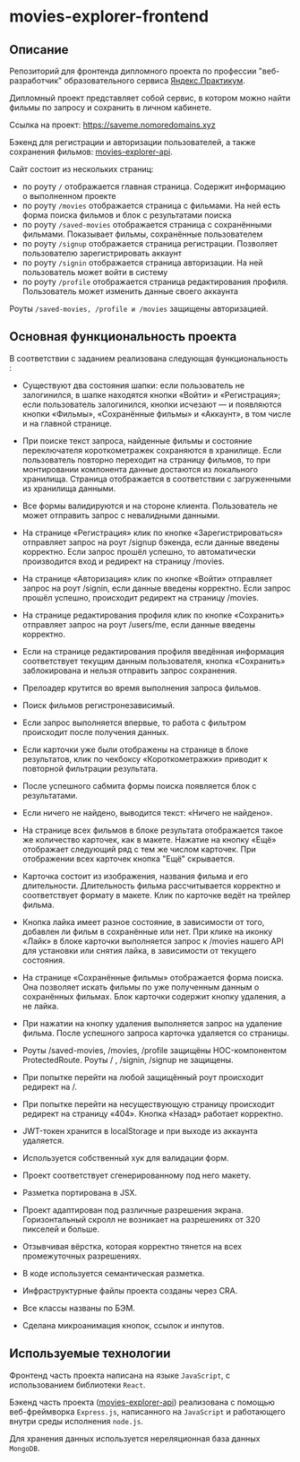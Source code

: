 # movies-explorer-frontend

## Описание

Репозиторий для фронтенда дипломного проекта по профессии "веб-разработчик" образовательного сервиса [Яндекс.Практикум](https://practicum.yandex.ru/).

Дипломный проект представляет собой сервис, в котором можно найти фильмы по запросу и сохранить в личном кабинете.

Ссылка на проект: https://saveme.nomoredomains.xyz

Бэкенд для регистрации и авторизации пользователей, а также сохранения фильмов: [movies-explorer-api](https://github.com/andreibelyun/movies-explorer-api).

Сайт состоит из нескольких страниц:
- по роуту `/` отображается главная страница. Содержит информацию о выполненном проекте
- по роуту `/movies` отображается страница с фильмами. На ней есть форма поиска фильмов и блок с результатами поиска
- по роуту `/saved-movies` отображается страница с сохранёнными фильмами. Показывает фильмы, сохранённые пользователем
- по роуту `/signup` отображается страница регистрации. Позволяет пользователю зарегистрировать аккаунт
- по роуту `/signin` отображается страница авторизации. На ней пользователь может войти в систему
- по роуту `/profile` отображается страница редактирования профиля. Пользователь может изменить данные своего аккаунта

Роуты `/saved-movies, /profile и /movies` защищены авторизацией.

## Основная функциональность проекта

В соответствии с заданием реализована следующая функциональность :

- Существуют два состояния шапки: если пользователь не залогинился, в шапке находятся кнопки «Войти» и «Регистрация»; если пользователь залогинился, кнопки исчезают — и появляются кнопки «Фильмы», «Сохранённые фильмы» и «Аккаунт», в том числе и на главной странице.

- При поиске текст запроса, найденные фильмы и состояние переключателя короткометражек сохраняются в хранилище. Если пользователь повторно переходит на страницу фильмов, то при монтировании компонента данные достаются из локального хранилища. Страница отображается в соответствии с загруженными из хранилища данными.

- Все формы валидируются и на стороне клиента. Пользователь не может отправить запрос с невалидными данными.

- На странице «Регистрация» клик по кнопке «Зарегистрироваться» отправляет запрос на роут /signup бэкенда, если данные введены корректно. Если запрос прошёл успешно, то автоматически производится вход и редирект на страницу /movies.

- На странице «Авторизация» клик по кнопке «Войти» отправляет запрос на роут /signin, если данные введены корректно. Если запрос прошёл успешно, происходит редирект на страницу /movies.

- На странице редактирования профиля клик по кнопке «Сохранить» отправляет запрос на роут /users/me, если данные введены корректно.

- Если на странице редактирования профиля введённая информация соответствует текущим данным пользователя, кнопка «Сохранить» заблокирована и нельзя отправить запрос сохранения.

- Прелоадер крутится во время выполнения запроса фильмов.

- Поиск фильмов регистронезависимый.

- Если запрос выполняется впервые, то работа с фильтром происходит после получения данных.

- Если карточки уже были отображены на странице в блоке результатов, клик по чекбоксу «Короткометражки» приводит к повторной фильтрации результата.

- После успешного сабмита формы поиска появляется блок с результатами.

- Если ничего не найдено, выводится текст: «Ничего не найдено».

- На странице всех фильмов в блоке результата отображается такое же количество карточек, как в макете. Нажатие на кнопку «Ещё» отображает следующий ряд с тем же числом карточек. При отображении всех карточек кнопка "Ещё" скрывается.

- Карточка состоит из изображения, названия фильма и его длительности. Длительность фильма рассчитывается корректно и соответствует формату в макете. Клик по карточке ведёт на трейлер фильма.

- Кнопка лайка имеет разное состояние, в зависимости от того, добавлен ли фильм в сохранённые или нет.
При клике на иконку «Лайк» в блоке карточки выполняется запрос к /movies нашего API для установки или снятия лайка, в зависимости от текущего состояния.

- На странице «Сохранённые фильмы» отображается форма поиска. Она позволяет искать фильмы по уже полученным данным о сохранённых фильмах. Блок карточки содержит кнопку удаления, а не лайка.

- При нажатии на кнопку удаления выполняется запрос на удаление фильма. После успешного запроса карточка удаляется со страницы.

- Роуты /saved-movies, /movies, /profile защищёны HOC-компонентом ProtectedRoute. Роуты / , /signin, /signup не защищены.

- При попытке перейти на любой защищённый роут происходит редирект на /.

- При попытке перейти на несуществующую страницу происходит редирект на страницу «404». Кнопка «Назад» работает корректно.

- JWT-токен хранится в localStorage и при выходе из аккаунта удаляется.

- Используется собственный хук для валидации форм.

- Проект соответствует сгенерированному под него макету.

- Разметка портирована в JSX.

- Проект адаптирован под различные разрешения экрана. Горизонтальный скролл не возникает на разрешениях от 320 пикселей и больше.

- Отзывчивая вёрстка, которая корректно тянется на всех промежуточных разрешениях.

- В коде используется семантическая разметка.

- Инфраструктурные файлы проекта созданы через CRA.

- Все классы названы по БЭМ.

- Сделана микроанимация кнопок, ссылок и инпутов.

## Используемые технологии

Фронтенд часть проекта написана на языке `JavaScript`, с использованием библиотеки `React`.

Бэкенд часть проекта ([movies-explorer-api](https://github.com/andreibelyun/movies-explorer-api)) реализована с помощью веб-фреймворка `Express.js`, написанного на `JavaScript` и работающего внутри среды исполнения `node.js`.

Для хранения данных используется нереляционная база данных `MongoDB`.



